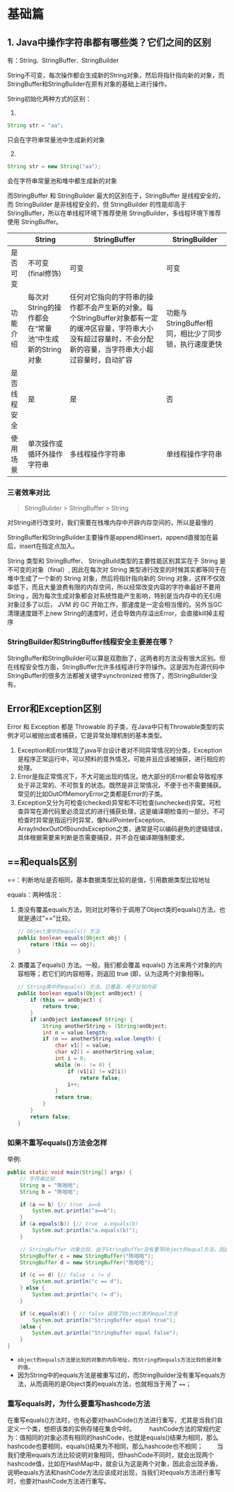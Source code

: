 # 基础篇

## 1. Java中操作字符串都有哪些类？它们之间的区别

有：String`、`StringBuffer`、`StringBuilder

String不可变，每次操作都会生成新的String对象，然后将指针指向新的对象，而StringBuffer和StringBuilder在原有对象的基础上进行操作。

String初始化两种方式的区别：

1.

```java
String str = "aa";
```

只会在字符串常量池中生成新的对象

2.

```java
String str = new String("aa");
```

会在字符串常量池和堆中都生成新的对象



而StringBuffer 和 StringBuilder 最大的区别在于，StringBuffer 是线程安全的，而 StringBuilder 是非线程安全的，但 StringBuilder 的性能却高于 StringBuffer，所以在单线程环境下推荐使用 StringBuilder，多线程环境下推荐使用 StringBuffer。


|              | String                                               | StringBuffer                                                 | StringBuilder                                        |
| ------------ | ---------------------------------------------------- | ------------------------------------------------------------ | ---------------------------------------------------- |
| 是否可变     | 不可变(final修饰)                                    | 可变                                                         | 可变                                                 |
| 功能介绍     | 每次对String的操作都会在“常量池”中生成新的String对象 | 任何对它指向的字符串的操作都不会产生新的对象。每个StringBuffer对象都有一定的缓冲区容量，字符串大小没有超过容量时，不会分配新的容量，当字符串大小超过容量时，自动扩容 | 功能与StringBuffer相同，相比少了同步锁，执行速度更快 |
| 是否线程安全 | 是                                                   | 是                                                           | 否                                                   |
| 使用场景     | 单次操作或循环外操作字符串                           | 多线程操作字符串                                             | 单线程操作字符串                                     |

### 三者效率对比

> StringBulider > StringBuffer > String

对String进行改变时，我们需要在栈堆内存中开辟内存空间的，所以是最慢的

StringBuffer和StringBuilder主要操作是append和insert，append直接加在最后，insert在指定点加入。

String 类型和 StringBuffer、 StringBuild类型的主要性能区别其实在于 String 是不可变的对象（final）, 因此在每次对 String 类型进行改变的时候其实都等同于在堆中生成了一个新的 String 对象，然后将指针指向新的 String 对象，这样不仅效率低下，而且大量浪费有限的内存空间，所以经常改变内容的字符串最好不要用 String 。因为每次生成对象都会对系统性能产生影响，特别是当内存中的无引用对象过多了以后， JVM 的 GC 开始工作，那速度是一定会相当慢的。另外当GC清理速度跟不上new String的速度时，还会导致内存溢出Error，会直接kill掉主程序



### StringBuilder和StringBuffer线程安全主要差在哪？

StringBuffer和StringBuilder可以算是双胞胎了，这两者的方法没有很大区别。但在线程安全性方面，StringBuffer允许多线程进行字符操作。这是因为在源代码中StringBuffer的很多方法都被关键字synchronized 修饰了，而StringBuilder没有。

## Error和Exception区别

Error 和 Exception 都是 Throwable 的子类，在Java中只有Throwable类型的实例才可以被抛出或者捕获，它是异常处理机制的基本类型。

1. Exception和Error体现了java平台设计者对不同异常情况的分类，Exception是程序正常运行中，可以预料的意外情况，可能并且应该被捕获，进行相应的处理。
2. Error是指正常情况下，不大可能出现的情况，绝大部分的Error都会导致程序处于非正常的、不可恢复的状态。既然是非正常情况，不便于也不需要捕获。常见的比如OutOfMemoryError之类都是Error的子类。
3. Exception又分为可检查(checked)异常和不可检查(unchecked)异常。可检查异常在源代码里必须显式的进行捕获处理，这是编译期检查的一部分。不可检查时异常是指运行时异常，像NullPointerException、ArrayIndexOutOfBoundsException之类，通常是可以编码避免的逻辑错误，具体根据需要来判断是否需要捕获，并不会在编译期强制要求。

## ==和equals区别

==：判断地址是否相同，基本数据类型比较的是值，引用数据类型比较地址

equals：两种情况：

1. 类没有覆盖equals方法，则对比时等价于调用了Object类的equals()方法，也就是通过"=="比较。

   ```java
   // Object类中的equals() 方法
   public boolean equals(Object obj) {
       return (this == obj);
   }
   ```

2. 类覆盖了equals() 方法。一般，我们都会覆盖 equals() 方法来两个对象的内容相等；若它们的内容相等，则返回 true (即，认为这两个对象相等)。

   ```java
   // String类中的equals() 方法，已覆盖，用于比较内容
   public boolean equals(Object anObject) {
       if (this == anObject) {
           return true;
       }
       if (anObject instanceof String) {
           String anotherString = (String)anObject;
           int n = value.length;
           if (n == anotherString.value.length) {
               char v1[] = value;
               char v2[] = anotherString.value;
               int i = 0;
               while (n-- != 0) {
                   if (v1[i] != v2[i])
                       return false;
                   i++;
               }
               return true;
           }
       }
       return false;
   }
   ```

### 如果不重写equals()方法会怎样

举例:

```java
public static void main(String[] args) {
    // 字符串比较
    String a = "陈哈哈";
    String b = "陈哈哈";

    if (a == b) {// true  a==b
        System.out.println("a==b");
    }
    if (a.equals(b)) {// true  a.equals(b)
        System.out.println("a.equals(b)");
    }

    // StringBuffer 对象比较，由于StringBuffer没有重写Object的equal方法，因此结果出现错误
    StringBuffer c = new StringBuffer("陈哈哈");
    StringBuffer d = new StringBuffer("陈哈哈");

    if (c == d) {// false  c != d
        System.out.println("c == d");
    } else {
        System.out.println("c != d");
    }

    if (c.equals(d)) { // false 调用了Object类的equal方法
        System.out.println("StringBuffer equal true");
    }else {
        System.out.println("StringBuffer equal false");
    }
}
```

- `object的equals方法是比较的对象的内存地址，而String的equals方法比较的是对象的值。`
- 因为String中的equals方法是被重写过的，而StringBuilder没有重写equals方法，从而调用的是Object类的equals方法，也就相当于用了 `==`；

### 重写equals时，为什么要重写hashcode方法

在重写equals()方法时，也有必要对hashCode()方法进行重写，尤其是当我们自定义一个类，想把该类的实例存储在集合中时。
  hashCode方法的常规约定为：值相同的对象必须有相同的hashCode，也就是equals()结果为相同，那么hashcode也要相同，equals()结果为不相同，那么hashcode也不相同；
  当我们使用equals方法比较说明对象相同，但hashCode不同时，就会出现两个hashcode值，比如在HashMap中，就会认为这是两个对象，因此会出现矛盾，说明equals方法和hashCode方法应该成对出现，当我们对equals方法进行重写时，也要对hashCode方法进行重写。